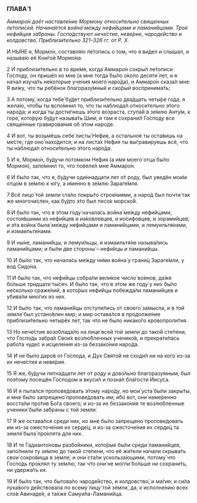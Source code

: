 ### ГЛАВА́ 1

_Аммаро́н даёт наставле́ние Мормо́ну относи́тельно свяще́нных ле́тописей. Начина́ется война́ ме́жду нефи́йцами и ламани́йцами. Тро́е нефи́йцев за́браны. Госпо́дствуют нече́стие, неве́рие, чароде́йство и колдовство́. Приблизи́тельно 321–326 гг. от Р. Х._

И НЫ́НЕ я, Мормо́н, составля́ю ле́топись о том, что я ви́дел и слы́шал, и называ́ю её Кни́гой Мормо́на.

2 И приблизи́тельно в то вре́мя, когда́ Аммаро́н сокры́л ле́тописи Го́споду, он пришёл ко мне (а мне тогда́ бы́ло о́коло десяти́ лет, и я на́чал изуча́ть не́которые уче́ния моего́ наро́да), и Аммаро́н сказа́л мне: Я ви́жу, что ты ребёнок благоразу́мный и ско́рый воспринима́ть;

3 А потому́, когда́ тебе́ бу́дет приблизи́тельно два́дцать четы́ре го́да, я жела́ю, что́бы ты вспо́мнил то, что ты наблюда́л относи́тельно э́того наро́да; и когда́ ты дости́гнешь э́того во́зраста, ступа́й в зе́млю Анту́м, к горе́, кото́рую бу́дут называ́ть Шим; и там я сохрани́л Го́споду все свяще́нные гравирова́ния об э́том наро́де.

4 И вот, ты возьмёшь себе́ листы́ Не́фия, а остально́е ты оста́вишь на ме́сте, где оно́ нахо́дится; и на листа́х Не́фия ты вы́гравируешь всё, что ты наблюда́л относи́тельно э́того наро́да.

5 И я, Мормо́н, бу́дучи пото́мком Не́фия (а и́мя моего́ отца́ бы́ло Мормо́н), запо́мнил то, что повеле́л мне Аммаро́н.

6 И бы́ло так, что я, бу́дучи оди́ннадцати лет о́т роду, был уведён мои́м отцо́м в зе́млю к ю́гу, а и́менно в зе́млю Зараге́мля.

7 Всё лицо́ той земли́ ста́ло покры́то строе́ниями, а наро́д был почти́ так же многочи́слен, как бу́дто э́то был песо́к морско́й.

8 И бы́ло так, что в э́том году́ начала́сь война́ ме́жду нефи́йцами, состоя́вшими из нефи́йцев и иа́ковлевцев, и ио́сифовцев, и зорами́йцев; и э́та война́ была́ ме́жду нефи́йцами и ламани́йцами, и лемуильтя́нами, и измаильтя́нами.

9 И ны́не, ламани́йцы, и лемуи́льцы, и измаильтя́не называ́лись ламани́йцами; и бы́ли две стороны́ – нефи́йцы и ламани́йцы.

10 И бы́ло так, что начала́сь ме́жду ни́ми война́ у грани́ц Зараге́мли, у вод Сидо́на.

11 И бы́ло так, что нефи́йцы собра́ли вели́кое число́ во́инов, да́же бо́льше тридцати́ ты́сяч. И бы́ло так, что в э́том же году́ у них бы́ло не́сколько сраже́ний, в кото́рых нефи́йцы побежда́ли ламани́йцев и убива́ли мно́гих из них.

12 И бы́ло так, что ламани́йцы отступи́лись от своего́ за́мысла, и в той земле́ был устано́влен мир; и мир остава́лся в продолже́ние приблизи́тельно четырёх лет, так что не́ было никако́го кровопроли́тия.

13 Но нече́стие возоблада́ло на лице́ всей той земли́ до тако́й сте́пени, что Госпо́дь забра́л Свои́х возлю́бленных ученико́в, и прекрати́лась рабо́та чуде́с и исцеле́ния из-за беззако́ния наро́да.

14 И не́ было даро́в от Го́спода, и Дух Свято́й не сходи́л ни на кого́ из-за их нече́стия и неве́рия.

15 Я же, бу́дучи пятна́дцати лет о́т роду и дово́льно благоразу́мным, был поэ́тому посещён Го́сподом и вкуси́л и позна́л бла́гости Иису́са.

16 И я пыта́лся пропове́довать э́тому наро́ду, но мои́ уста́ бы́ли закры́ты, и мне бы́ло запрещено́ пропове́довать им; и́бо вот, они́ наме́ренно восста́ли про́тив Бо́га своего́, и из-за их беззако́ния те возлю́бленные ученики́ бы́ли за́браны с той земли́.

17 Я же остава́лся среди́ них, но мне бы́ло запрещено́ пропове́довать им из-за ожесточе́ния их серде́ц; и из-за ожесточе́ния их серде́ц та земля́ была́ про́клята для них.

18 И те Гадианто́новы разбо́йники, кото́рые бы́ли среди́ ламани́йцев, запо́лнили ту зе́млю до тако́й сте́пени, что её жи́тели на́чали скрыва́ть свои́ сокро́вища в земле́; и они́ ста́ли ускольза́ющими, потому́ что Госпо́дь про́клял ту зе́млю, так что они́ не могли́ бо́льше ни сохрани́ть, ни удержа́ть их.

19 И бы́ло так, что бытова́ло чароде́йство, и колдовство́, и ма́гия; и си́ла лука́вого де́йствовала по всему́ лицу́ той земли́, да, к исполне́нию всех слов Авинаде́я, а та́кже Самуи́ла-Ламани́йца.
